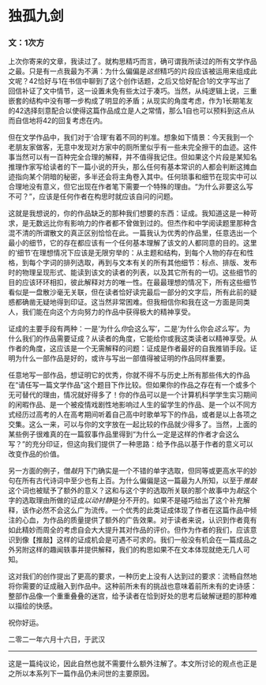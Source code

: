 # 独孤九剑

### 文：1次方



上次你寄来的文章，我读过了。就构思精巧而言，确可谓我所读过的所有文学作品之最。只是有一点我最为不满：为什么偏偏是*这些*精巧的片段应该被运用来组成此文呢？42恰好与1在书信中聊到了这个创作话题，之后又恰好配合1的文字写出了回信补证了文中情节，这一设置未免有些太过于凑巧。当然，从纯逻辑上说，三重嵌套的结构中没有哪一步构成了明显的矛盾；从现实的角度考虑，作为1长期笔友的42选择刻意配合以使得这篇作品成立是人之常情，那么1自也可以预料到这点从而自信地将42的回复考虑在内。

但在文学作品中，我们对于‘合理’有着不同的判准。想象如下情景：今天我到一个老朋友家做客，无意中发现对方家中的厕所里似乎有一些未完全擦干的血迹。这件事当然可以有一百种完全合理的解释，并不值得我记住。但如果这个片段是某知名推理作家写给读者的下一篇小说的开头，那么任何有基本常识的人都会判断这摊血迹指向某个阴暗的秘密，多半还会将主角卷入其中。任何琐事和细节在现实中可以合理地没有意义，但它出现在作者笔下需要一个特殊的理由。“为什么非要这么写不可？”，应该是任何作者在构思时就应该自问的问题。

这就是我想说的，你的作品缺乏的那种我们想要的东西：证成。我知道这是一种苛求，是无数远比你有影响力的作者都不曾做到过的。但杰作和中学阅读题里那种含混不清的所谓散文的真正区别恰恰在此。一篇我认为优秀的作品里，任意选出一个最小的细节，它的存在都应该有一个任何基本理解了该文的人都同意的目的。这里的‘细节’在理想情况下应该是无限穷举的：从主题和结构，到每个人物的存在和性格，到每个字词的排列选取，再到与文本有关的所有其他细节：标点、排版、发布时的物理呈现形式、能读到该文的读者的列表，以及其它所有的一切。这些细节的目的应该环环相扣，彼此解释对方的唯一性。在最最理想的情况下，所有这些细节看似是一盘散沙毫无关联，但在读者恰好读完最后一部分的文字后，所有此前的疑惑都确凿无疑地得到印证。这当然非常困难。但我相信你和我在这一方面是同类人，我们能在向这个方向努力的作品中获得极大的精神享受。

证成的主要手段有两种：一是‘为什么*你*会这么写’，二是‘为什么你会*这么*写’。为什么我们的作品需要证成？从读者的角度，它能给你或我这类读者以精神享受。从作者的角度，这应该是一个无需解释的问题：证成是作者最好的自我推销手段。证明为什么一部作品是好的，或许与写出一部值得被证明的作品同样重要。

任意地写一部作品，想证明它的优秀，你就不得不与历史上所有那些伟大的作品在“请任写一篇文学作品”这个题目下作比较。但如果你的作品之存在有一个或多个无可替代的理由，情况就好得多了！你的作品可以是一个计算机科学学生实习期间的闲暇作品、是一个被疫情戏剧性地影响过人生的留学生的作品、是一个以不同方式经历过高考的人在高考期间听着自己高中时歌单写下的作品，或者是以上各项之交集。这么一来，可以与你的文字放在一起比较的作品就少得多了。当然，上面的某些例子很难真的在一篇叙事作品里得到“为什么一定是这样的作者才会这么写？”的充分印证，但这向我们提供了一种思路：给予作品以基于作者的意义可以改变作品的价值。

另一方面的例子，僧*敲*月下门确实是一个不错的单字选取，但同等或更高水平的妙句在所有古代诗词中至少也有上百。为什么偏偏是这一篇最为人所知，以至于*推敲*这个词也被赋予了额外的意义？这和与这个字的选取所关联的那个故事中为*敲*这个字的选取理由所做的证成*以动衬静*是分不开的。如果不是碰巧给出了这个补充解释，该作必然不会这么广为流传。一个优秀的此类证成体现了作者在这篇作品中倾注的心血，为作品的质量提供了额外的广告效果。对于读者来说，认识到作者竟有如此精妙而周全的考虑自会大大提升其对作品的评价。但作为作者的我们，应该意识到像【推敲】这样的证成机会是可遇不可求的。我们一般没有机会在一篇成品之外另附这样的趣闻轶事并提供解释，我们的构思如果不在文本体现就绝无几人可知。

这对我们的创作提出了更高的要求，一种历史上没有人达到过的要求：流畅自然地将你需要的证成融入到作品中。这种前所未有的挑战也意味着前所未有的史诗感：整部作品像一个重重叠叠的迷宫，给予读者在恰到好处的思考后破解谜题的那种难以描绘的快感。

祝你好运。


二零二一年六月十六日，于武汉


-----------------------

这是一篇纯议论，因此自然也就不需要什么额外注解了。本文所讨论的观点也正是之所以本系列下一篇作品仍未问世的主要原因。





